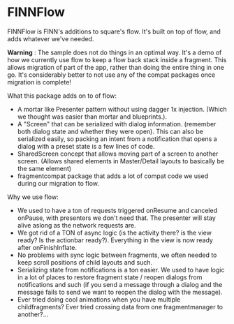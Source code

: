 # FINNFlow

FINNFlow is FINN's additions to square's flow. It's built on top of flow, and adds whatever we've needed.

**Warning** : The sample does not do things in an optimal way. It's a demo of how we currently use flow to keep a flow back stack inside a fragment. This allows migration of part of the app, rather than doing the entire thing in one go. It's considerably better to not use any of the compat packages once migration is complete!

What this package adds on to of flow:
* A mortar like Presenter pattern without using dagger 1x injection. (Which we thought was easier than mortar and blueprints.).
* A "Screen" that can be serialized with dialog information. (remember both dialog state and whether they were open). This can also be serialized easily, so packing an intent from a notification that opens a dialog with a preset state is a few lines of code.
* SharedScreen concept that allows moving part of a screen to another screen. (Allows shared elements in Master/Detail layouts to basically be the same element)
* fragmentcompat package that adds a lot of compat code we used during our migration to flow.

Why we use flow:
* We used to have a ton of requests triggered onResume and canceled onPause, with presenters we don't need that. The presenter will stay alive aslong as the network requests are.
* We got rid of a TON of async logic (is the activity there? is the view ready? Is the actionbar ready?). Everything in the view is now ready after onFinishInflate.
* No problems with sync logic between fragments, we often needed to keep scroll positions of child layouts and such.
* Serializing state from notifications is a ton easier. We used to have logic in a lot of places to restore fragment state / reopen dialogs from notifications and such (if you send a message through a dialog and the message fails to send we want to reopen the dialog with the message).
* Ever tried doing cool animations when you have multiple childfragments? Ever tried crossing data from one fragmentmanager to another?...
